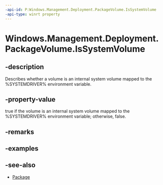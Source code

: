 ```yaml
---
-api-id: P:Windows.Management.Deployment.PackageVolume.IsSystemVolume
-api-type: winrt property
---
```


<!-- Property syntax
public bool IsSystemVolume { get; }
-->

# Windows.Management.Deployment.PackageVolume.IsSystemVolume

## -description
Describes whether a volume is an internal system volume mapped to the %SYSTEMDRIVER% environment variable.

## -property-value
true if the volume is an internal system volume mapped to the %SYSTEMDRIVER% environment variable; otherwise, false.

## -remarks

## -examples

## -see-also

- [Package](https://docs.microsoft.com/uwp/api/windows.applicationmodel.package)
